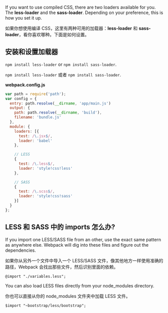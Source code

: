 If you want to use compiled CSS, there are two loaders available for you. The **less-loader** and the **sass-loader**. Depending on your preference, this is how you set it up.

如果你想使用编译 CSS，这里有两种可用的加载器：**less-loader** 和 **sass-loader**，看你喜欢哪种。下面是如何设置。

## 安装和设置加载器
`npm install less-loader` or `npm install sass-loader`.

`npm install less-loader` 或者 `npm install sass-loader`.


**webpack.config.js**


```javascript
var path = require('path');
var config = {
  entry: path.resolve(__dirname, 'app/main.js')
  output: {
    path: path.resolve(__dirname, 'build'),
    filename: 'bundle.js'
  },
  module: {
    loaders: [{
      test: /\.jsx$/,
      loader: 'babel'
    },

    // LESS
    {
      test: /\.less$/,
      loader: 'style!css!less'
    },

    // SASS
    {
      test: /\.scss$/,
      loader: 'style!css!sass'
    }]
  }
};
```

## LESS 和 SASS 中的 imports 怎么办?
If you import one LESS/SASS file from an other, use the exact same pattern as anywhere else. Webpack will dig into these files and figure out the dependencies.

如果你从另外一个文件中导入一个 LESS/SASS 文件，像其他地方一样使用准确的路径，Webpack 会找出那些文件，然后识别里面的依赖。

```less
@import "./variables.less";
```

You can also load LESS files directly from your node_modules directory.

你也可以直接从你的 node_modules 文件夹中加载 LESS 文件。

```less
$import "~bootstrap/less/bootstrap";
```

